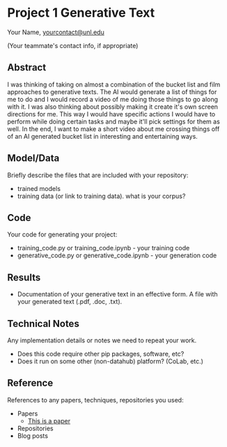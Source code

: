 # Project 1 Generative Text

Your Name, yourcontact@unl.edu

(Your teammate's contact info, if appropriate)

## Abstract

I was thinking of taking on almost a combination of the bucket list and film approaches to generative texts. The AI would generate a list of things for me to do and I would record a video of me doing those things to go along with it. I was also thinking about possibly making it create it's own screen directions for me. This way I would have specific actions I would have to perform while doing certain tasks and maybe it'll pick settings for them as well. In the end, I want to make a short video about me crossing things off of an AI generated bucket list in interesting and entertaining ways.

## Model/Data

Briefly describe the files that are included with your repository:
- trained models
- training data (or link to training data). what is your corpus?

## Code

Your code for generating your project:
- training_code.py or training_code.ipynb - your training code
- generative_code.py or generative_code.ipynb - your generation code

## Results

- Documentation of your generative text in an effective form. A file with your generated text (.pdf, .doc, .txt). 

## Technical Notes

Any implementation details or notes we need to repeat your work. 
- Does this code require other pip packages, software, etc?
- Does it run on some other (non-datahub) platform? (CoLab, etc.)

## Reference

References to any papers, techniques, repositories you used:
- Papers
  - [This is a paper](this_is_the_link.pdf)
- Repositories
- Blog posts
